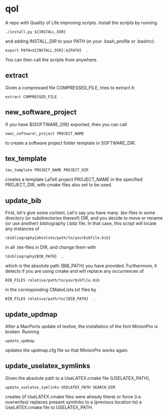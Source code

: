 # qol
A repo with Quality of Life improving scripts. Install the scripts by running

    ./install.py ${INSTALL_DIR}

and adding INSTALL_DIR to your PATH (in your .bash_profile or .bashrc):

    export PATH=${INSTALL_DIR}:${PATH}  .

You can then call the scripts from anywhere.


extract
-------
Given a compressed file COMPRESSED_FILE, tries to extract it:

    extract COMPRESSED_FILE  .



new\_software\_project
----------------------
If you have ${SOFTWARE_DIR} exported, then you can call

    new\_software\_project PROJECT_NAME

to create a software project folder template in SOFTWARE_DIR.


tex_template
------------

    tex_template PROJECT_NAME PROJECT_DIR

creates a template LaTeX project PROJECT_NAME in the specified PROJECT_DIR, with cmake files also set to be used.


update\_bib
-----------
First, let's give some context. Let's say you have many .tex-files in some directory (or subdirectories thereof) DIR, and you decide to move or rename (or use another) bibliography (.bib) file. In that case, this script will locate any instances of

    \bibliography{absolute/path/to/yourbibfile.bib}

in all .tex-files in DIR, and change them with

    \bibliography{BIB_PATH}  ,

which is the absolute path (BIB_PATH) you have provided. Furthermore, it detects if you are using cmake and will replace any occurrences of

    BIB_FILES relative/path/to/yourbibfile.bib

in the corresponding CMakeLists.txt files by

    BIB_FILES relative/path/to/{BIB_PATH}  .


update_updmap
-------------
After a MacPorts update of texlive, the installation of the font MinionPro is broken. Running

    update_updmap

updates the updmap.cfg file so that MinionPro works again.



update_uselatex_symlinks
------------------------
Given the absolute path to a UseLATEX.cmake file (USELATEX_PATH),

    update_uselatex_symlinks USELATEX_PATH SEARCH_DIR

creates (if UseLATEX.cmake files were already there) or force (i.e. overwrites) replaces present symlinks to a (previous location to) a UseLATEX.cmake file to USELATEX_PATH.